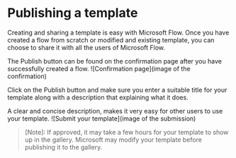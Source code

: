 <properties
    pageTitle="Publish a template | Microsoft Flow"
    description="Publish a Microsoft Flow template so others can use the flow you created."
    services=""
    suite="flow"
    documentationCenter="na"
    authors="sunaysv"
    manager="dwrede"
    editor=""
    tags=""/>

<tags
   ms.service="flow"
   ms.devlang="na"
   ms.topic="article"
   ms.tgt_pltfrm="na"
   ms.workload="na"
   ms.date="04/08/2016"
   ms.author="sunayv"/>

# Publishing a template #

Creating and sharing a template is easy with Microsoft Flow. Once you have created a flow from scratch or modified and existing template, you can choose to share it with all the users of Microsoft Flow. 

The Publish button can be found on the confirmation page after you have successfully created a flow. 
![Confirmation page](image of the confirmation)

Click on the Publish button and make sure you enter a suitable title for your template along with a description that explaining what it does. 

A clear and concise description, makes it very easy for other users to use your template. 
![Submit your template](image of the submission)

>[Note]: If approved, it may take a few hours for your template to show up in the gallery. Microsoft may modify your template before publishing it to the gallery. 